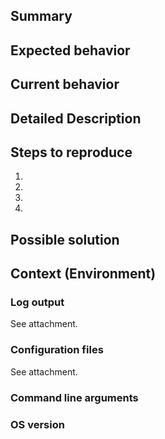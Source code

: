 ## Summary
<!--- Provide a general summary of the issue in the Title above -->

## Expected behavior
<!--- Tell us what should happen -->

## Current behavior
<!--- Tell us what happens instead of the expected behavior -->

## Detailed Description
<!--- Provide a detailed description of the issue. Include links to screenshots or videos if necessary -->

## Steps to reproduce
<!--- Provide a detailed step by step description how to reproduce this issue -->
1.
2.
3.
4.

## Possible solution
<!--- Not obligatory, but suggest a fix/reason for the bug, -->

## Context (Environment)
### Log output
See attachment.
<!--- Provide log output as attachment. Make sure to censor sensitive data like PCBIDs or device names if necessary -->

### Configuration files
See attachment.
<!--- Provide any configuration files that you used, e.g. iidxhook-XX.conf. Make sure to censor sensitive data like
PCBIDs -->

### Command line arguments
<!--- Provide how you run the game from the command line, e.g. which gamestart.bat you used and any additional arguments
that you provided to it. Also provide the contents of the gamestart.bat you used if you altered it. -->

### OS version
<!--- Provide the version of Windows you used with whatever update/build identifier -->

